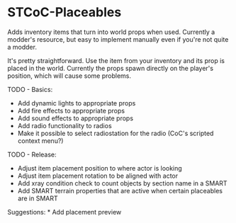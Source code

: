 # STCoC-Placeables
Adds inventory items that turn into world props when used. 
Currently a modder's resource, but easy to implement manually even if you're not quite a modder. 

It's pretty straightforward. Use the item from your inventory and its prop is placed in the world. 
Currently the props spawn directly on the player's position, which will cause some problems. 

TODO - Basics: 
  * Add dynamic lights to appropriate props
  * Add fire effects to appropriate props
  * Add sound effects to appropriate props
  * Add radio functionality to radios
  * Make it possible to select radiostation for the radio (CoC's scripted context menu?)

TODO - Release: 
  * Adjust item placement position to where actor is looking
  * Adjust item placement rotation to be aligned with actor
  * Add xray condition check to count objects by section name in a SMART
  * Add SMART terrain properties that are active when certain placeables are in SMART

Suggestions: 
    * Add placement preview
